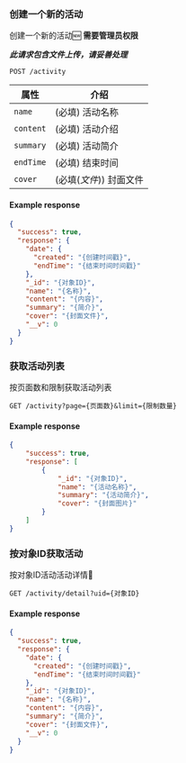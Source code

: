 ### 创建一个新的活动

创建一个新的活动🆕 **需要管理员权限**

***此请求包含文件上传，请妥善处理***

```endpoint
POST /activity
```

属性 | 介绍
---|---
`name` | (必填) 活动名称
`content` | (必填) 活动介绍
`summary` | (必填) 活动简介
`endTime` | (必填) 结束时间
`cover` | (必填(*文件*)) 封面文件

#### Example response

```json
{
  "success": true,
  "response": {
    "date": {
      "created": "{创建时间戳}",
      "endTime": "{结束时间时间戳}"
    },
    "_id": "{对象ID}",
    "name": "{名称}",
    "content": "{内容}",
    "summary": "{简介}",
    "cover": "{封面文件}",
    "__v": 0
  }
}
```

### 获取活动列表

按页面数和限制获取活动列表

```endpoint
GET /activity?page={页面数}&limit={限制数量}
```

#### Example response

```json
{
    "success": true,
    "response": [
        {
            "_id": "{对象ID}",
            "name": "{活动名称}",
            "summary": "{活动简介}",
            "cover": "{封面图片}"
        }
    ]
}
```

### 按对象ID获取活动

按对象ID活动活动详情🔎

```endpoint
GET /activity/detail?uid={对象ID}
```

#### Example response

```json
{
  "success": true,
  "response": {
    "date": {
      "created": "{创建时间戳}",
      "endTime": "{结束时间时间戳}"
    },
    "_id": "{对象ID}",
    "name": "{名称}",
    "content": "{内容}",
    "summary": "{简介}",
    "cover": "{封面文件}",
    "__v": 0
  }
}
```
